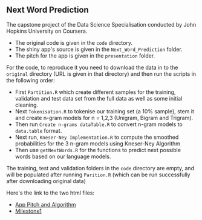 ## Next Word Prediction
The capstone project of the Data Science Specialisation conducted by John Hopkins University on Coursera. 

- The original code is given in the `code` directory.
- The shiny app's source is given in the `Next_Word_Prediction` folder.  
- The pitch for the app is given in the `presentation` folder.


For the code, to reproduce it you need to download the data in to the `original` directory (URL is given in that directory) and then run the scripts in the following order:

- First `Partition.R` which create different samples for the training, validation and test data set from the full data as well as some initial cleaning.
- Next `Tokenisation.R` to tokenise our training set (a 10% sample), stem it and create n-gram models for n = 1,2,3 (Unigram, Bigram and Trigram).
- Then run `Create n-grams dataTable.R` to convert n-gram models to `data.table` format.
- Next run, `Kneser-Ney Implementation.R` to compute the smoothed probabilities for the 3 n-gram models using Kneser-Ney Algorithm
- Then use `getNextWords.R` for the functions to predict next possible words based on our language models.

The training, test and validation folders in the `code` directory are empty, and will be populated after running `Parition.R` (which can be run successfully after downloading original data)


Here's the link to the two html files:
- [App Pitch and Algorithm](https://adromine.github.io/Next-Word-Prediction/Presentation/NextWordPrediction-rpubs.html)
- [Milestone1](https://adromine.github.io/Next-Word-Prediction/First%20Milestone/Milestone1.html)